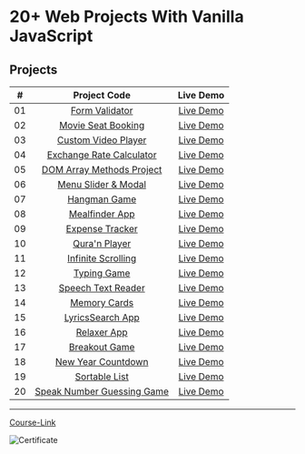 # 20+ Web Projects With Vanilla JavaScript

## Projects

|  #  |                          Project Code                           |                                 Live Demo                                  |
| :-: | :-------------------------------------------------------------: | :------------------------------------------------------------------------: |
| 01  |         [Form Validator](./Projects/01-Form-Validator/)         |           [Live Demo](https://form-validator-gryo.netlify.app/)            |
| 02  |     [Movie Seat Booking](./Projects/02-Movie-Seat-Booking/)     |         [Live Demo](https://movie-seat-booking-gryo.netlify.app/)          |
| 03  |    [Custom Video Player](./Projects/03-Custom-Video-Player/)    | [Live Demo](https://vanillawebprojects.com/projects/custom-video-player/)  |
| 04  |    [Exchange Rate Calculator](./Projects/04-Exchange-Rate/)     |    [Live Demo](https://vanillawebprojects.com/projects/exchange-rate/)     |
| 05  |  [DOM Array Methods Project](./Projects/05-DOM-Array-Methods/)  |  [Live Demo](https://vanillawebprojects.com/projects/dom-array-methods/)   |
| 06  |     [Menu Slider & Modal](./Projects/06-Modal-Menu-Slider/)     |  [Live Demo](https://vanillawebprojects.com/projects/modal-menu-slider/)   |
| 07  |             [Hangman Game](./Projects/07-Hangman/)              |       [Live Demo](https://vanillawebprojects.com/projects/hangman/)        |
| 08  |          [Mealfinder App](./Projects/08-Meal-Finder/)           |     [Live Demo](https://vanillawebprojects.com/projects/meal-finder/)      |
| 09  |        [Expense Tracker](./Projects/09-Expense-Tracker/)        |   [Live Demo](https://vanillawebprojects.com/projects/expense-tracker/)    |
| 10  |          [Qura'n Player](./Projects/10-Quraan-Player/)          |     [Live Demo](https://vanillawebprojects.com/projects/music-player/)     |
| 11  |     [Infinite Scrolling](./Projects/11-Infinite-Scrolling/)     | [Live Demo](https://vanillawebprojects.com/projects/infinite_scroll_blog/) |
| 12  |             [Typing Game](./Projects/12-Type-Race/)             |     [Live Demo](https://vanillawebprojects.com/projects/typing-game/)      |
| 13  |     [Speech Text Reader](./Projects/13-Speech-Text-Reader/)     |  [Live Demo](https://vanillawebprojects.com/projects/speech-text-reader/)  |
| 14  |           [Memory Cards](./Projects/14-Memory-Cards/)           |     [Live Demo](https://vanillawebprojects.com/projects/memory-cards/)     |
| 15  |        [LyricsSearch App](./Projects/15-Lyrics-Search/)         |    [Live Demo](https://vanillawebprojects.com/projects/lyrics-search/)     |
| 16  |              [Relaxer App](./Projects/16-Relaxer/)              |     [Live Demo](https://vanillawebprojects.com/projects//relaxer-app/)     |
| 17  |            [Breakout Game](./Projects/17-Breakout/)             |    [Live Demo](https://vanillawebprojects.com/projects/breakout-game/)     |
| 18  |     [New Year Countdown](./Projects/18-New-Year-Countdown/)     |  [Live Demo](https://vanillawebprojects.com/projects/new-year-countdown/)  |
| 19  |          [Sortable List](./Projects/19-Sortable-List/)          |    [Live Demo](https://vanillawebprojects.com/projects/sortable-list/)     |
| 20  | [Speak Number Guessing Game](./Projects/20-Speak-Number-Guess/) |  [Live Demo](https://vanillawebprojects.com/projects/speak-number-guess/)  |

---

[Course-Link](https://www.udemy.com/course/web-projects-with-vanilla-javascript/)<br>

![Certificate](https://udemy-certificate.s3.amazonaws.com/image/UC-a2e999a3-5766-4c37-9b30-e5b9ceb146e9.jpg)
